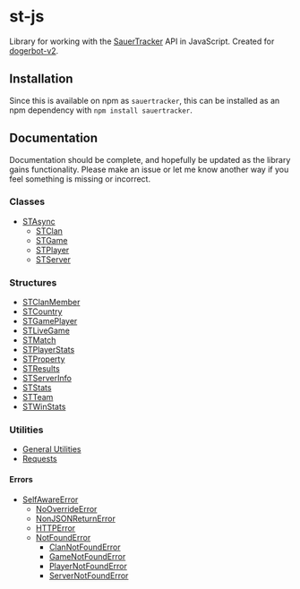 # st-js
Library for working with the [SauerTracker](https://sauertracker.net/) API in JavaScript. Created for [dogerbot-v2](https://github.com/dogerish/dogerbot-v2).

## Installation
Since this is available on npm as `sauertracker`, this can be installed as an npm dependency with `npm install sauertracker`.

## Documentation
Documentation should be complete, and hopefully be updated as the library gains functionality. Please make an issue or let me know another way if you feel something is missing or incorrect.

### Classes
* [STAsync](docs/class/async.md)
	* [STClan](docs/class/clan.md)
	* [STGame](docs/class/game.md)
	* [STPlayer](docs/class/player.md)
	* [STServer](docs/class/server.md)

### Structures
* [STClanMember](docs/struct/clanmember.md)
* [STCountry](docs/struct/country.md)
* [STGamePlayer](docs/struct/gameplayer.md)
* [STLiveGame](docs/struct/livegame.md)
* [STMatch](docs/struct/match.md)
* [STPlayerStats](docs/struct/playerstats.md)
* [STProperty](docs/struct/property.md)
* [STResults](docs/struct/results.md)
* [STServerInfo](docs/struct/serverinfo.md)
* [STStats](docs/struct/stats.md)
* [STTeam](docs/struct/team.md)
* [STWinStats](docs/struct/winstats.md)

### Utilities
* [General Utilities](docs/utils/general.md)
* [Requests](docs/utils/requests.md)
#### Errors
* [SelfAwareError](docs/utils/errors/selfawareerror.md)
	* [NoOverrideError](docs/utils/errors/nooverrideerror.md)
	* [NonJSONReturnError](docs/utils/errors/nonjsonreturnerror.md)
	* [HTTPError](docs/utils/errors/httperror.md)
	* [NotFoundError](docs/utils/errors/notfounderror.md)
		* [ClanNotFoundError](docs/utils/errors/clannotfounderror.md)
		* [GameNotFoundError](docs/utils/errors/gamenotfounderror.md)
		* [PlayerNotFoundError](docs/utils/errors/playernotfounderror.md)
		* [ServerNotFoundError](docs/utils/errors/servernotfounderror.md)
